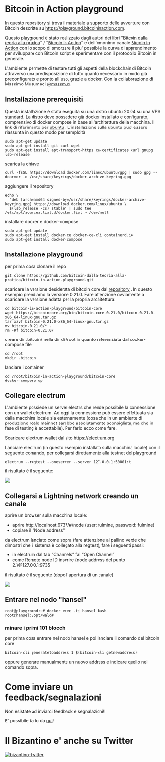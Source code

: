 # Bitcoin in Action playground

In questo repository si trova il materiale a supporto delle avventure con Bitcoin descritte su https://playground.bitcoininaction.com.

Questo playground è stato realizzato dagli autori dei libri "[Bitcoin dalla teoria alla pratica](https://www.amazon.com/Bitcoin-Dalla-teoria-pratica-Italian/dp/B07SNNNL2P)" / "[Bitcoin in Action](https://www.amazon.com/gp/product/B08NL5ZV6X)" e dell'omonimo canale [Bitcoin in Action](https://www.youtube.com/BitcoinInAction) con lo scopo di smorzare il piu' possibile la curva di apprendimento per sviluppare con Bitcoin script e sperimentare con il protocollo Bitcoin in generale. 

L'ambiente permette di testare tutti gli aspetti della blockchain di Bitcoin attraverso una predisposizione di tutto quanto necessario in modo già preconfigurato e pronto all'uso, grazie a docker. Con la collaborazione di Massimo Musumeci [@massmux](https://twitter.com/massmux)

## Installazione prerequisiti

 Questa installazione è stata eseguita su una distro ubuntu 20.04 su una VPS standard. La distro deve possedere già docker installato e configurato, comprensivo di docker compose in base all'architettura della macchina. Il link di riferimento per [ubuntu](https://docs.docker.com/engine/install/ubuntu/) . L'installazione sulla ubuntu puo' essere riassunta in questo modo per semplcità

```
sudo apt-get update
sudo apt-get install git curl wget
sudo apt-get install apt-transport-https ca-certificates curl gnupg lsb-release
```

scarica la chiave

```
curl -fsSL https://download.docker.com/linux/ubuntu/gpg | sudo gpg --dearmor -o /usr/share/keyrings/docker-archive-keyring.gpg
```

aggiungere il repository

```
echo \
  "deb [arch=amd64 signed-by=/usr/share/keyrings/docker-archive-keyring.gpg] https://download.docker.com/linux/ubuntu \
  $(lsb_release -cs) stable" | sudo tee /etc/apt/sources.list.d/docker.list > /dev/null
```

installare docker e docker-compose

```
sudo apt-get update
sudo apt-get install docker-ce docker-ce-cli containerd.io
sudo apt-get install docker-compose
```

## Installazione playground

 per prima cosa clonare il repo

```
git clone https://github.com/bitcoin-dalla-teoria-alla-pratica/bitcoin-in-action-playground.git
```

 scaricare la versione desiderata di bitcoin core dal [repository](https://bitcoincore.org/bin/) . In questo esempio prendiamo la versione 0.21.0. Fare attenzione ovviamente a scaricare la versione adatta per la propria architettura:

```
cd bitcoin-in-action-playground/bitcoin-core
wget https://bitcoincore.org/bin/bitcoin-core-0.21.0/bitcoin-0.21.0-x86_64-linux-gnu.tar.gz
tar xzvf bitcoin-0.21.0-x86_64-linux-gnu.tar.gz
mv bitcoin-0.21.0/* .
rm -Rf bitcoin-0.21.0/

```
 creare dir .bitcoin/ nella dir di /root in quanto referenziata dal docker-compose file

```
cd /root
mkdir .bitcoin
```

 lanciare i container

```
cd /root/bitcoin-in-action-playground/bitcoin-core
docker-compose up
```

## Collegare electrum

 L'ambiente possiede un server electrs che rende possibile la connessione con un wallet electrum. Ad oggi la connessione può essere effettuata sia dalla macchina locale sia esternamente (cosa che in un ambiente di produzione reale mainnet sarebbe assolutamente sconsigliata, ma che in fase di testing è accettabile). Per farlo ecco come fare.

 Scaricare electrum wallet dal sito https://electrum.org

 Lanciare electrum (in questo esempio installato sulla macchina locale) con il seguente comando, per collegarsi direttamente alla testnet del playground

```
electrum --regtest --oneserver --server 127.0.0.1:50001:t
```
il risultato è il seguente:

![](https://i.ibb.co/kB7h3cn/electrum-regtest.png)

## Collegarsi a Lightning network creando un canale

aprire un browser sulla macchina locale:

 - aprire http://localhost:9737/#/node (user: fulmine, password: fulmine)
 - copiare il "Node address" 

da electrum lanciato come sopra (fare attenzione al pallino verde che dimostri che il sistema è collegato alla regtest), fare i seguenti passi:

 - in electrum dal tab “Channels” fai “Open Channel”
 - come Remote node ID inserire {node address del punto 2.}@127.0.0.1:9735

il risultato è il seguente (dopo l'apertura di un canale)

![](https://i.ibb.co/hCpcyTB/electrum-channels.png)

## Entrare nel nodo "hansel"

```
root@playground:~# docker exec -ti hansel bash
root@hansel:/opt/wald# 
```

### minare i primi 101 blocchi

 per prima cosa entrare nel nodo hansel e poi lanciare il comando del bitcoin core

```
bitcoin-cli generatetoaddress 1 $(bitcoin-cli getnewaddress)
```

 oppure generare manualmente un nuovo address e indicare quello nel comando sopra.


# Come inviare un feedback/segnalazioni

Non esistate ad inviarci feedback e segnalazioni!!

E' possibile farlo da [qui](https://github.com/bitcoin-dalla-teoria-alla-pratica/playground/issues/new/choose)!

# Il Bizantino e' anche su Twitter

[![bizantino-twitter](https://i.ibb.co/cvzsXPk/bizantino-twitter.png)](https://twitter.com/satoshiwantsyou)
